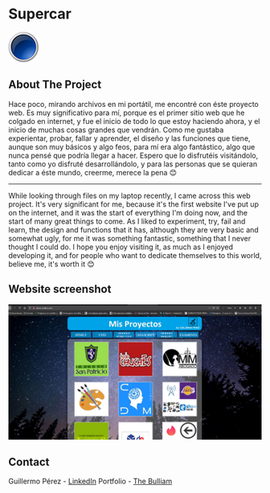 <div id="top"></div>

# Supercar
<img src="./boton1.png" alt="Logo">

## About The Project

Hace poco, mirando archivos en mi portátil, me encontré con éste proyecto web. Es muy significativo para mí, porque es el primer sitio web que he colgado en internet, y fue el inicio de todo lo que estoy haciendo ahora, y el inicio de muchas cosas grandes que vendrán. Como me gustaba experientar, probar, fallar y aprender, el diseño y las funciones que tiene, aunque son muy básicos y algo feos, para mí era algo fantástico, algo que nunca pensé que podría llegar a hacer. Espero que lo disfrutéis visitándolo, tanto como yo disfruté desarrollándolo, y para las personas que se quieran dedicar a éste mundo, creerme, merece la pena 😊 

------------------------------------------------------------------------------------------------------------------------

While looking through files on my laptop recently, I came across this web project. It's very significant for me, because it's the first website I've put up on the internet, and it was the start of everything I'm doing now, and the start of many great things to come. As I liked to experiment, try, fail and learn, the design and functions that it has, although they are very basic and somewhat ugly, for me it was something fantastic, something that I never thought I could do. I hope you enjoy visiting it, as much as I enjoyed developing it, and for people who want to dedicate themselves to this world, believe me, it's worth it 😊


## Website screenshot

<div align="center">
    <img src="./chest-online.png" alt="screenshot">
</div>


## Contact

Guillermo Pérez - [LinkedIn](https://linkedin.com/in/guillermo-perez-fuentes)
Portfolio - [The Bulliam](https://thebulliam.com)